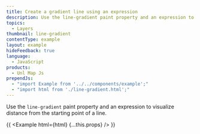 ```yaml
---
title: Create a gradient line using an expression
description: Use the line-gradient paint property and an expression to visualize distance from the starting point of a line.
topics:
  - Layers
thumbnail: line-gradient
contentType: example
layout: example
hideFeedback: true
language:
  - JavaScript
products:
  - Unl Map Js
prependJs:
  - "import Example from '../../components/example';"
  - "import html from './line-gradient.html';"
---
```


Use the `line-gradient` paint property and an expression to visualize distance from the starting point of a line.

{{ <Example html={html} {...this.props} /> }}
